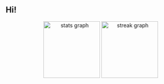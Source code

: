 <h2 align="left">Hi!</h2>
<div align="center">
  <img src="https://github-readme-stats.vercel.app/api?username=PATEL-A&hide_title=false&hide_rank=false&show_icons=true&include_all_commits=true&count_private=true&disable_animations=false&theme=dracula&locale=en&hide_border=false" height="150" alt="stats graph"  />
  <img src="https://streak-stats.demolab.com?user=PATEL-A&locale=en&mode=daily&theme=dracula&hide_border=false&border_radius=5" height="150" alt="streak graph"  />
</div>
